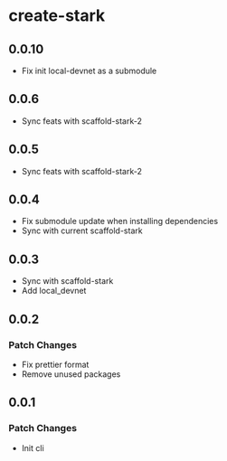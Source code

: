 # create-stark

## 0.0.10

- Fix init local-devnet as a submodule

## 0.0.6

- Sync feats with scaffold-stark-2

## 0.0.5

- Sync feats with scaffold-stark-2

## 0.0.4

- Fix submodule update when installing dependencies
- Sync with current scaffold-stark

## 0.0.3
- Sync with scaffold-stark
- Add local_devnet

## 0.0.2

### Patch Changes

- Fix prettier format
- Remove unused packages 

## 0.0.1

### Patch Changes

- Init cli